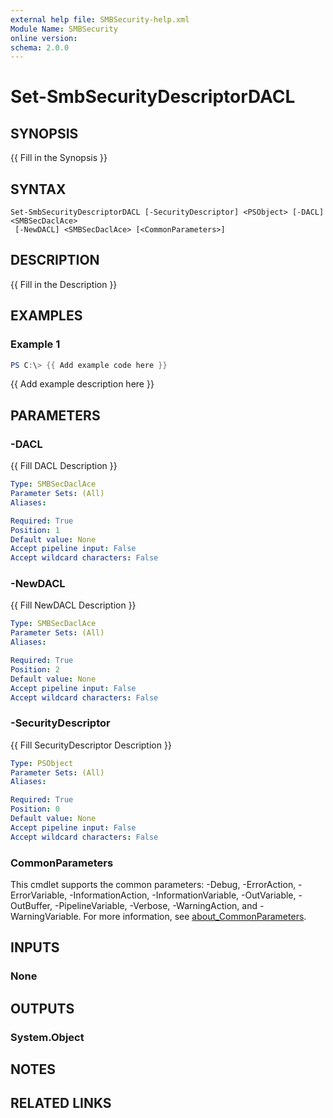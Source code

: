 ```yaml
---
external help file: SMBSecurity-help.xml
Module Name: SMBSecurity
online version:
schema: 2.0.0
---
```


# Set-SmbSecurityDescriptorDACL

## SYNOPSIS
{{ Fill in the Synopsis }}

## SYNTAX

```
Set-SmbSecurityDescriptorDACL [-SecurityDescriptor] <PSObject> [-DACL] <SMBSecDaclAce>
 [-NewDACL] <SMBSecDaclAce> [<CommonParameters>]
```

## DESCRIPTION
{{ Fill in the Description }}

## EXAMPLES

### Example 1
```powershell
PS C:\> {{ Add example code here }}
```

{{ Add example description here }}

## PARAMETERS

### -DACL
{{ Fill DACL Description }}

```yaml
Type: SMBSecDaclAce
Parameter Sets: (All)
Aliases:

Required: True
Position: 1
Default value: None
Accept pipeline input: False
Accept wildcard characters: False
```

### -NewDACL
{{ Fill NewDACL Description }}

```yaml
Type: SMBSecDaclAce
Parameter Sets: (All)
Aliases:

Required: True
Position: 2
Default value: None
Accept pipeline input: False
Accept wildcard characters: False
```

### -SecurityDescriptor
{{ Fill SecurityDescriptor Description }}

```yaml
Type: PSObject
Parameter Sets: (All)
Aliases:

Required: True
Position: 0
Default value: None
Accept pipeline input: False
Accept wildcard characters: False
```

### CommonParameters
This cmdlet supports the common parameters: -Debug, -ErrorAction, -ErrorVariable, -InformationAction, -InformationVariable, -OutVariable, -OutBuffer, -PipelineVariable, -Verbose, -WarningAction, and -WarningVariable. For more information, see [about_CommonParameters](http://go.microsoft.com/fwlink/?LinkID=113216).

## INPUTS

### None

## OUTPUTS

### System.Object
## NOTES

## RELATED LINKS
